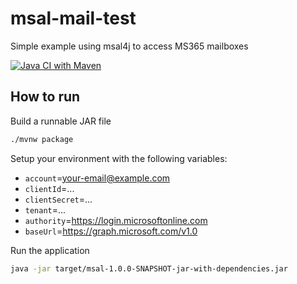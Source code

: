 # msal-mail-test

Simple example using msal4j to access MS365 mailboxes

[![Java CI with Maven](https://github.com/cringe-alphabrik/msal-mail-test/actions/workflows/maven.yml/badge.svg)](https://github.com/cringe-alphabrik/msal-mail-test/actions/workflows/maven.yml)

## How to run

Build a runnable JAR file

````bash
./mvnw package
````

Setup your environment with the following variables:

* `account`=your-email@example.com
* `clientId`=...
* `clientSecret`=...
* `tenant`=...
* `authority`=https://login.microsoftonline.com
* `baseUrl`=https://graph.microsoft.com/v1.0

Run the application

````bash
java -jar target/msal-1.0.0-SNAPSHOT-jar-with-dependencies.jar
````
